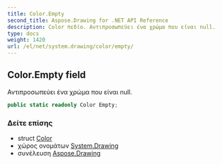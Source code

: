 ```yaml
---
title: Color.Empty
second_title: Aspose.Drawing for .NET API Reference
description: Color πεδίο. Αντιπροσωπεύει ένα χρώμα που είναι null.
type: docs
weight: 1420
url: /el/net/system.drawing/color/empty/
---
```

## Color.Empty field

Αντιπροσωπεύει ένα χρώμα που είναι null.

```csharp
public static readonly Color Empty;
```

### Δείτε επίσης

* struct [Color](../)
* χώρος ονομάτων [System.Drawing](../../color/)
* συνέλευση [Aspose.Drawing](../../../)


